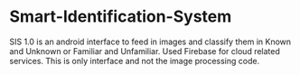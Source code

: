 # Smart-Identification-System
SIS 1.0 is an android interface to feed in images and classify them in Known and Unknown or Familiar and Unfamiliar. Used Firebase for cloud related services. This is only interface and not the image processing code.
